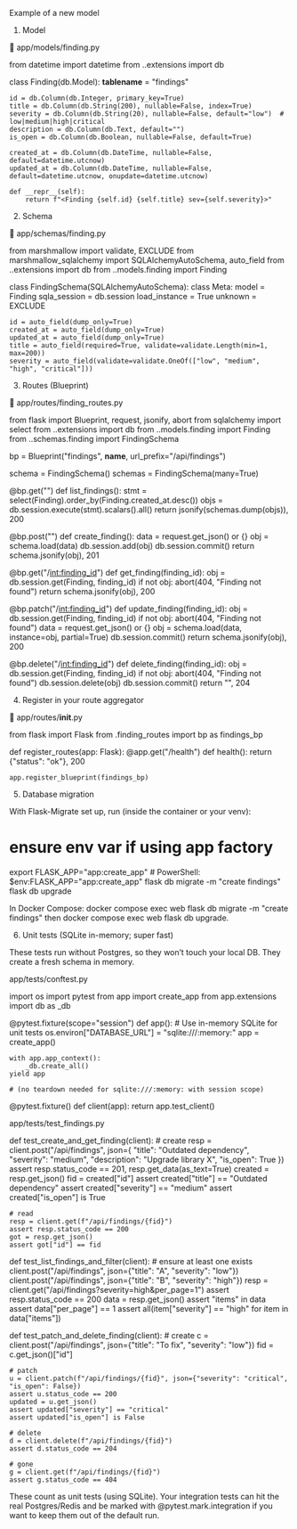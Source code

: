 Example of a new model

1) Model

📂 app/models/finding.py

from datetime import datetime
from ..extensions import db

class Finding(db.Model):
    __tablename__ = "findings"

    id = db.Column(db.Integer, primary_key=True)
    title = db.Column(db.String(200), nullable=False, index=True)
    severity = db.Column(db.String(20), nullable=False, default="low")  # low|medium|high|critical
    description = db.Column(db.Text, default="")
    is_open = db.Column(db.Boolean, nullable=False, default=True)

    created_at = db.Column(db.DateTime, nullable=False, default=datetime.utcnow)
    updated_at = db.Column(db.DateTime, nullable=False, default=datetime.utcnow, onupdate=datetime.utcnow)

    def __repr__(self):
        return f"<Finding {self.id} {self.title} sev={self.severity}>"

2) Schema

📂 app/schemas/finding.py

from marshmallow import validate, EXCLUDE
from marshmallow_sqlalchemy import SQLAlchemyAutoSchema, auto_field
from ..extensions import db
from ..models.finding import Finding

class FindingSchema(SQLAlchemyAutoSchema):
    class Meta:
        model = Finding
        sqla_session = db.session
        load_instance = True
        unknown = EXCLUDE

    id = auto_field(dump_only=True)
    created_at = auto_field(dump_only=True)
    updated_at = auto_field(dump_only=True)
    title = auto_field(required=True, validate=validate.Length(min=1, max=200))
    severity = auto_field(validate=validate.OneOf(["low", "medium", "high", "critical"]))

3) Routes (Blueprint)

📂 app/routes/finding_routes.py

from flask import Blueprint, request, jsonify, abort
from sqlalchemy import select
from ..extensions import db
from ..models.finding import Finding
from ..schemas.finding import FindingSchema

bp = Blueprint("findings", __name__, url_prefix="/api/findings")

schema = FindingSchema()
schemas = FindingSchema(many=True)

@bp.get("")
def list_findings():
    stmt = select(Finding).order_by(Finding.created_at.desc())
    objs = db.session.execute(stmt).scalars().all()
    return jsonify(schemas.dump(objs)), 200

@bp.post("")
def create_finding():
    data = request.get_json() or {}
    obj = schema.load(data)
    db.session.add(obj)
    db.session.commit()
    return schema.jsonify(obj), 201

@bp.get("/<int:finding_id>")
def get_finding(finding_id):
    obj = db.session.get(Finding, finding_id)
    if not obj:
        abort(404, "Finding not found")
    return schema.jsonify(obj), 200

@bp.patch("/<int:finding_id>")
def update_finding(finding_id):
    obj = db.session.get(Finding, finding_id)
    if not obj:
        abort(404, "Finding not found")
    data = request.get_json() or {}
    obj = schema.load(data, instance=obj, partial=True)
    db.session.commit()
    return schema.jsonify(obj), 200

@bp.delete("/<int:finding_id>")
def delete_finding(finding_id):
    obj = db.session.get(Finding, finding_id)
    if not obj:
        abort(404, "Finding not found")
    db.session.delete(obj)
    db.session.commit()
    return "", 204

4) Register in your route aggregator

📂 app/routes/__init__.py

from flask import Flask
from .finding_routes import bp as findings_bp

def register_routes(app: Flask):
    @app.get("/health")
    def health():
        return {"status": "ok"}, 200

    app.register_blueprint(findings_bp)

5) Database migration

With Flask-Migrate set up, run (inside the container or your venv):

# ensure env var if using app factory
export FLASK_APP="app:create_app"           # PowerShell: $env:FLASK_APP="app:create_app"
flask db migrate -m "create findings"
flask db upgrade


In Docker Compose: docker compose exec web flask db migrate -m "create findings" then docker compose exec web flask db upgrade.

6) Unit tests (SQLite in-memory; super fast)

These tests run without Postgres, so they won’t touch your local DB. They create a fresh schema in memory.

app/tests/conftest.py

import os
import pytest
from app import create_app
from app.extensions import db as _db

@pytest.fixture(scope="session")
def app():
    # Use in-memory SQLite for unit tests
    os.environ["DATABASE_URL"] = "sqlite:///:memory:"
    app = create_app()

    with app.app_context():
        _db.create_all()
    yield app

    # (no teardown needed for sqlite:///:memory: with session scope)

@pytest.fixture()
def client(app):
    return app.test_client()


app/tests/test_findings.py

def test_create_and_get_finding(client):
    # create
    resp = client.post("/api/findings", json={
        "title": "Outdated dependency",
        "severity": "medium",
        "description": "Upgrade library X",
        "is_open": True
    })
    assert resp.status_code == 201, resp.get_data(as_text=True)
    created = resp.get_json()
    fid = created["id"]
    assert created["title"] == "Outdated dependency"
    assert created["severity"] == "medium"
    assert created["is_open"] is True

    # read
    resp = client.get(f"/api/findings/{fid}")
    assert resp.status_code == 200
    got = resp.get_json()
    assert got["id"] == fid

def test_list_findings_and_filter(client):
    # ensure at least one exists
    client.post("/api/findings", json={"title": "A", "severity": "low"})
    client.post("/api/findings", json={"title": "B", "severity": "high"})
    resp = client.get("/api/findings?severity=high&per_page=1")
    assert resp.status_code == 200
    data = resp.get_json()
    assert "items" in data
    assert data["per_page"] == 1
    assert all(item["severity"] == "high" for item in data["items"])

def test_patch_and_delete_finding(client):
    # create
    c = client.post("/api/findings", json={"title": "To fix", "severity": "low"})
    fid = c.get_json()["id"]

    # patch
    u = client.patch(f"/api/findings/{fid}", json={"severity": "critical", "is_open": False})
    assert u.status_code == 200
    updated = u.get_json()
    assert updated["severity"] == "critical"
    assert updated["is_open"] is False

    # delete
    d = client.delete(f"/api/findings/{fid}")
    assert d.status_code == 204

    # gone
    g = client.get(f"/api/findings/{fid}")
    assert g.status_code == 404


These count as unit tests (using SQLite). Your integration tests can hit the real Postgres/Redis and be marked with @pytest.mark.integration if you want to keep them out of the default run.